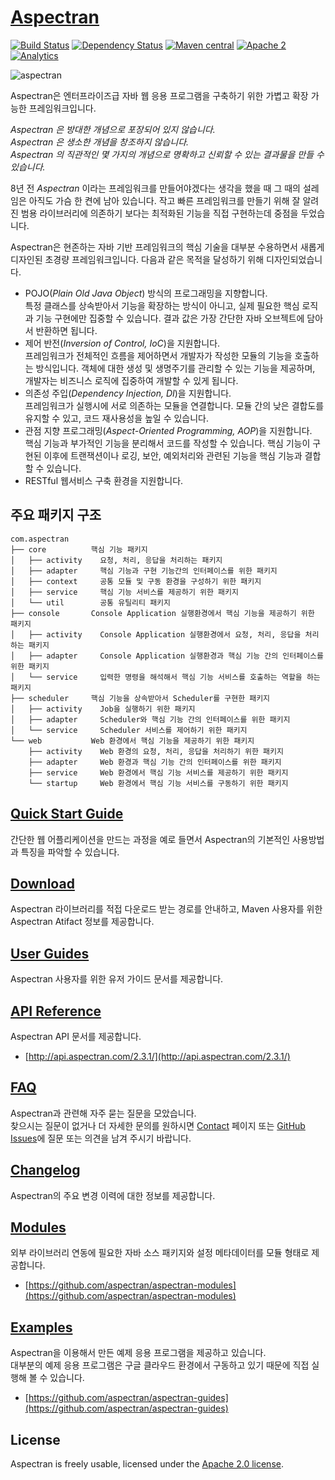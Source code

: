 # [Aspectran](http://www.aspectran.com)
[![Build Status](https://travis-ci.org/aspectran/aspectran.svg)](https://travis-ci.org/aspectran/aspectran)
[![Dependency Status](https://www.versioneye.com/user/projects/56eec08e35630e0029dafca6/badge.svg?style=flat)](https://www.versioneye.com/user/projects/56eec08e35630e0029dafca6)
[![Maven central](https://maven-badges.herokuapp.com/maven-central/com.aspectran/aspectran/badge.svg)](https://maven-badges.herokuapp.com/maven-central/com.aspectran/aspectran)
[![Apache 2](http://img.shields.io/badge/license-Apache%202-red.svg)](http://www.apache.org/licenses/LICENSE-2.0)
[![Analytics](https://ga-beacon.appspot.com/UA-66807210-1/aspectran/aspectran-readme?pixel)](https://github.com/aspectran/aspectran)

![aspectran](http://www.aspectran.com/images/header_aspectran.png)

Aspectran은 엔터프라이즈급 자바 웹 응용 프로그램을 구축하기 위한 가볍고 확장 가능한 프레임워크입니다.

*Aspectran 은 방대한 개념으로 포장되어 있지 않습니다.*  
*Aspectran 은 생소한 개념을 창조하지 않습니다.*  
*Aspectran 의 직관적인 몇 가지의 개념으로 명확하고 신뢰할 수 있는 결과물을 만들 수 있습니다.*  

8년 전 *Aspectran* 이라는 프레임워크를 만들어야겠다는 생각을 했을 때 그 때의 설레임은 아직도 가슴 한 켠에 남아 있습니다.
작고 빠른 프레임워크를 만들기 위해 잘 알려진 범용 라이브러리에 의존하기 보다는 최적화된 기능을 직접 구현하는데 중점을 두었습니다.

Aspectran은 현존하는 자바 기반 프레임워크의 핵심 기술을 대부분 수용하면서 새롭게 디자인된 초경량 프레임워크입니다.
다음과 같은 목적을 달성하기 위해 디자인되었습니다.

* POJO(*Plain Old Java Object*) 방식의 프로그래밍을 지향합니다.  
  특정 클래스를 상속받아서 기능을 확장하는 방식이 아니고, 실제 필요한 핵심 로직과 기능 구현에만 집중할 수 있습니다.
  결과 값은 가장 간단한 자바 오브젝트에 담아서 반환하면 됩니다.
* 제어 반전(*Inversion of Control, IoC*)을 지원합니다.  
  프레임워크가 전체적인 흐름을 제어하면서 개발자가 작성한 모듈의 기능을 호출하는 방식입니다.
  객체에 대한 생성 및 생명주기를 관리할 수 있는 기능을 제공하며, 개발자는 비즈니스 로직에 집중하여 개발할 수 있게 됩니다.
* 의존성 주입(*Dependency Injection, DI*)을 지원합니다.  
  프레임워크가 실행시에 서로 의존하는 모듈을 연결합니다.
  모듈 간의 낮은 결합도를 유지할 수 있고, 코드 재사용성을 높일 수 있습니다.
* 관점 지향 프로그래밍(*Aspect-Oriented Programming, AOP*)을 지원합니다.  
  핵심 기능과 부가적인 기능을 분리해서 코드를 작성할 수 있습니다.
  핵심 기능이 구현된 이후에 트랜잭션이나 로깅, 보안, 예외처리와 관련된 기능을 핵심 기능과 결합할 수 있습니다.
* RESTful 웹서비스 구축 환경을 지원합니다.

## 주요 패키지 구조

```
com.aspectran
├── core          핵심 기능 패키지
│   ├── activity    요청, 처리, 응답을 처리하는 패키지
│   ├── adapter     핵심 기능과 구현 기능간의 인터페이스를 위한 패키지
│   ├── context     공통 모듈 및 구동 환경을 구성하기 위한 패키지
│   ├── service     핵심 기능 서비스를 제공하기 위한 패키지
│   └── util        공통 유틸리티 패키지
├── console       Console Application 실행환경에서 핵심 기능을 제공하기 위한 패키지
│   ├── activity    Console Application 실행환경에서 요청, 처리, 응답을 처리하는 패키지
│   ├── adapter     Console Application 실행환경과 핵심 기능 간의 인터페이스를 위한 패키지
│   └── service     입력한 명령을 해석해서 핵심 기능 서비스를 호출하는 역할을 하는 패키지
├── scheduler     핵심 기능을 상속받아서 Scheduler를 구현한 패키지
│   ├── activity    Job을 실행하기 위한 패키지
│   ├── adapter     Scheduler와 핵심 기능 간의 인터페이스를 위한 패키지
│   └── service     Scheduler 서비스를 제어하기 위한 패키지
└── web           Web 환경에서 핵심 기능을 제공하기 위한 패키지
    ├── activity    Web 환경의 요청, 처리, 응답을 처리하기 위한 패키지
    ├── adapter     Web 환경과 핵심 기능 간의 인터페이스를 위한 패키지
    ├── service     Web 환경에서 핵심 기능 서비스를 제공하기 위한 패키지
    └── startup     Web 환경에서 핵심 기능 서비스를 구동하기 위한 패키지
```

## [Quick Start Guide](http://www.aspectran.com/getting-started/quickstart/)
간단한 웹 어플리케이션을 만드는 과정을 예로 들면서 Aspectran의 기본적인 사용방법과 특징을 파악할 수 있습니다.

## [Download](http://www.aspectran.com/getting-started/download/)
Aspectran 라이브러리를 적접 다운로드 받는 경로를 안내하고, Maven 사용자를 위한 Aspectran Atifact 정보를 제공합니다.

## [User Guides](http://www.aspectran.com/docs/guides/)
Aspectran 사용자를 위한 유저 가이드 문서를 제공합니다.

## [API Reference](http://www.aspectran.com/docs/api/)
Aspectran API 문서를 제공합니다.
* [http://api.aspectran.com/2.3.1/](http://api.aspectran.com/2.3.1/)

## [FAQ](http://www.aspectran.com/docs/faq/)
Aspectran과 관련해 자주 묻는 질문을 모았습니다.  
찾으시는 질문이 없거나 더 자세한 문의를 원하시면 [Contact](/contact/) 페이지 또는 [GitHub Issues](https://github.com/aspectran/aspectran/issues)에 질문 또는 의견을 남겨 주시기 바랍니다.

## [Changelog](http://www.aspectran.com/docs/changelog/)
Aspectran의 주요 변경 이력에 대한 정보를 제공합니다.  

## [Modules](http://www.aspectran.com/modules/)
외부 라이브러리 연동에 필요한 자바 소스 패키지와 설정 메타데이터를 모듈 형태로 제공합니다.
* [https://github.com/aspectran/aspectran-modules](https://github.com/aspectran/aspectran-modules)

## [Examples](http://www.aspectran.com/examples/)
Aspectran을 이용해서 만든 예제 응용 프로그램을 제공하고 있습니다.  
대부분의 예제 응용 프로그램은 구글 클라우드 환경에서 구동하고 있기 때문에 직접 실행해 볼 수 있습니다.
* [https://github.com/aspectran/aspectran-guides](https://github.com/aspectran/aspectran-guides)

## License
Aspectran is freely usable, licensed under the [Apache 2.0 license](http://www.apache.org/licenses/LICENSE-2.0).
